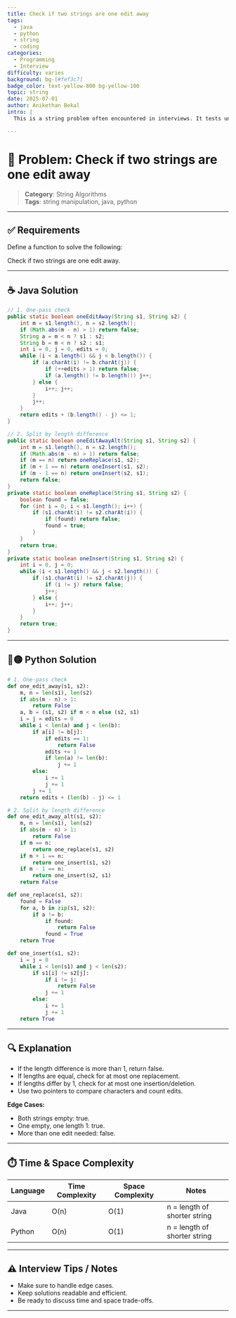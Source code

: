```yaml
---
title: Check if two strings are one edit away
tags:
  - java
  - python
  - string
  - coding
categories:
  - Programming
  - Interview
difficulty: varies
background: bg-[#fef3c7]
badge_color: text-yellow-800 bg-yellow-100
topic: string
date: 2025-07-01
author: Anikethan Bekal
intro: |
  This is a string problem often encountered in interviews. It tests understanding of fundamental concepts such as iteration, pattern matching, or algorithmic design depending on the problem.

---
```


# 🧠 Problem: Check if two strings are one edit away

> **Category**: String Algorithms  
> **Tags**: string manipulation, java, python

---

## ✅ Requirements

Define a function to solve the following:

Check if two strings are one edit away.

---

## ☕ Java Solution

```java
// 1. One-pass check
public static boolean oneEditAway(String s1, String s2) {
    int m = s1.length(), n = s2.length();
    if (Math.abs(m - n) > 1) return false;
    String a = m < n ? s1 : s2;
    String b = m < n ? s2 : s1;
    int i = 0, j = 0, edits = 0;
    while (i < a.length() && j < b.length()) {
        if (a.charAt(i) != b.charAt(j)) {
            if (++edits > 1) return false;
            if (a.length() != b.length()) j++;
        } else {
            i++; j++;
        }
        j++;
    }
    return edits + (b.length() - j) <= 1;
}

// 2. Split by length difference
public static boolean oneEditAwayAlt(String s1, String s2) {
    int m = s1.length(), n = s2.length();
    if (Math.abs(m - n) > 1) return false;
    if (m == n) return oneReplace(s1, s2);
    if (m + 1 == n) return oneInsert(s1, s2);
    if (m - 1 == n) return oneInsert(s2, s1);
    return false;
}
private static boolean oneReplace(String s1, String s2) {
    boolean found = false;
    for (int i = 0; i < s1.length(); i++) {
        if (s1.charAt(i) != s2.charAt(i)) {
            if (found) return false;
            found = true;
        }
    }
    return true;
}
private static boolean oneInsert(String s1, String s2) {
    int i = 0, j = 0;
    while (i < s1.length() && j < s2.length()) {
        if (s1.charAt(i) != s2.charAt(j)) {
            if (i != j) return false;
            j++;
        } else {
            i++; j++;
        }
    }
    return true;
}
```

---

## 🔵🟡 Python Solution

```python
# 1. One-pass check
def one_edit_away(s1, s2):
    m, n = len(s1), len(s2)
    if abs(m - n) > 1:
        return False
    a, b = (s1, s2) if m < n else (s2, s1)
    i = j = edits = 0
    while i < len(a) and j < len(b):
        if a[i] != b[j]:
            if edits == 1:
                return False
            edits += 1
            if len(a) != len(b):
                j += 1
        else:
            i += 1
            j += 1
        j += 1
    return edits + (len(b) - j) <= 1

# 2. Split by length difference
def one_edit_away_alt(s1, s2):
    m, n = len(s1), len(s2)
    if abs(m - n) > 1:
        return False
    if m == n:
        return one_replace(s1, s2)
    if m + 1 == n:
        return one_insert(s1, s2)
    if m - 1 == n:
        return one_insert(s2, s1)
    return False

def one_replace(s1, s2):
    found = False
    for a, b in zip(s1, s2):
        if a != b:
            if found:
                return False
            found = True
    return True

def one_insert(s1, s2):
    i = j = 0
    while i < len(s1) and j < len(s2):
        if s1[i] != s2[j]:
            if i != j:
                return False
            j += 1
        else:
            i += 1
            j += 1
    return True
```

---

## 🔍 Explanation

- If the length difference is more than 1, return false.
- If lengths are equal, check for at most one replacement.
- If lengths differ by 1, check for at most one insertion/deletion.
- Use two pointers to compare characters and count edits.

**Edge Cases:**
- Both strings empty: true.
- One empty, one length 1: true.
- More than one edit needed: false.

---

## ⏱️ Time & Space Complexity

| Language | Time Complexity | Space Complexity | Notes |
|----------|-----------------|------------------|-------|
| Java     | O(n)            | O(1)             | n = length of shorter string |
| Python   | O(n)            | O(1)             | n = length of shorter string |

---

## ⚠️ Interview Tips / Notes

- Make sure to handle edge cases.
- Keep solutions readable and efficient.
- Be ready to discuss time and space trade-offs.

---
